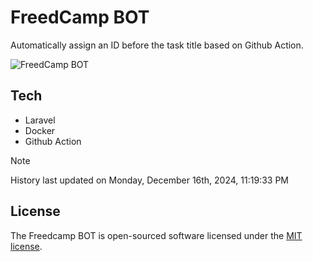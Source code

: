 # FreedCamp BOT

Automatically assign an ID before the task title based on Github Action.

![FreedCamp BOT](https://repository-images.githubusercontent.com/737932867/7d34798b-2680-471c-b089-a78a718d3d6a)

## Tech

- Laravel
- Docker
- Github Action

> [!NOTE]  
> History last updated on Monday, December 16th, 2024, 11:19:33 PM

## License

The Freedcamp BOT is open-sourced software licensed under the [MIT license](https://opensource.org/licenses/MIT).
